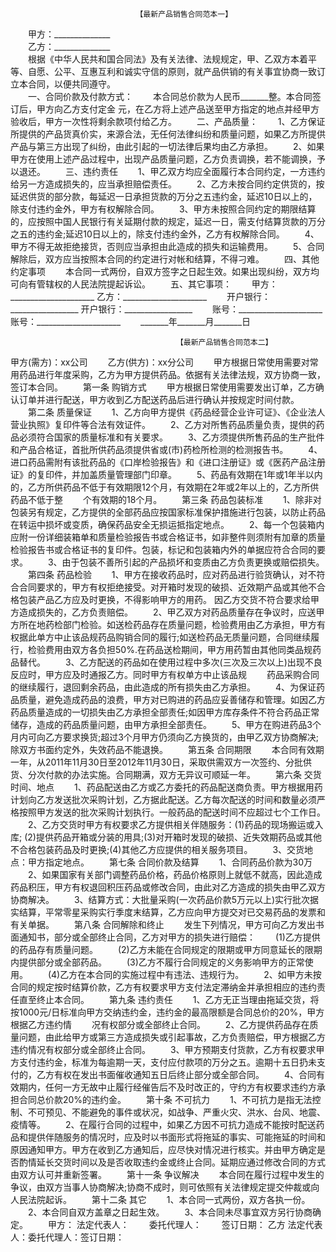                                 【最新产品销售合同范本一】  
                                
　　甲方：______________  
　　乙方：______________  
　　根据《中华人民共和国合同法》及有关法律、法规规定，甲、乙双方本着平等、自愿、公平、互惠互利和诚实守信的原则，就产品供销的有关事宜协商一致订立本合同，以便共同遵守。  
　　一、合同价款及付款方式：
　　本合同总价款为人民币_______整。本合同签订后，甲方向乙方支付定金 元，在乙方将上述产品送至甲方指定的地点并经甲方验收后，甲方一次性将剩余款项付给乙方。
　　二、产品质量：
　　1、乙方保证所提供的产品货真价实，来源合法，无任何法律纠纷和质量问题，如果乙方所提供产品与第三方出现了纠纷，由此引起的一切法律后果均由乙方承担。
　　2、如果甲方在使用上述产品过程中，出现产品质量问题，乙方负责调换，若不能调换，予以退还。
　　三、违约责任
　　1、甲乙双方均应全面履行本合同约定，一方违约给另一方造成损失的，应当承担赔偿责任。
　　2、乙方未按合同约定供货的，按延迟供货的部分款，每延迟一日承担货款的万分之五违约金，延迟10日以上的，除支付违约金外，甲方有权解除合同。
　　3、甲方未按照合同约定的期限结算的，应按照中国人民银行有关延期付款的规定，延迟一日，需支付结算货款的万分之五的违约金;延迟10日以上的，除支付违约金外，乙方有权解除合同。
　　4、甲方不得无故拒绝接货，否则应当承担由此造成的损失和运输费用。
　　5、合同解除后，双方应当按照本合同的约定进行对帐和结算，不得刁难。
　　四、其他约定事项
　　本合同一式两份，自双方签字之日起生效。如果出现纠纷，双方均可向有管辖权的人民法院提起诉讼。
　　五、其它事项：
　　甲方：_____________________ 乙方：_____________________
　　开户银行：_________________ 开户银行：_________________
　　账号：_____________________ 账号：_____________________
　　_______年_______月_______日

                                         【最新产品销售合同范本二】

甲方(需方)：xx公司
　　乙方(供方)：xx分公司
　　甲方根据日常使用需要对常用药品进行年度采购，乙方为甲方提供药品。依据有关法律法规，双方协商一致，签订本合同。
　　第一条 购销方式
　　甲方根据日常使用需要发出订单，乙方确认订单并进行配送，甲方收到乙方配送药品后进行确认并按规定时间付款。
　　第二条 质量保证
　　1、乙方向甲方提供《药品经营企业许可证》、《企业法人营业执照》复印件等合法有效证件。
　　2、乙方对所售药品质量负责，提供的药品必须符合国家的质量标准和有关要求。
　　3、乙方须提供所售药品的生产批件和产品合格证，首批所供药品须提供省或(市)药检所检测的检测报告书。
　　4、进口药品需附有该批药品的《口岸检验报告》和《进口注册证》或《医药产品注册证》的复印件，并加盖质量管理部门印章。
　　5、药品有效期在1年或1年半以内的，乙方所供药品不低于有效期限12个月，有效期在2年或2年以上的，乙方所供药品不低于整
　　个有效期的18个月。
　　第三条 药品包装标准
　　1、除非对包装另有规定，乙方提供的全部药品应按国家标准保护措施进行包装，以防止药品在转运中损坏或变质，确保药品安全无损运抵指定地点。
　　2、每一个包装箱内应附一份详细装箱单和质量检验报告书或合格证书，如非整件则须附有加章的质量检验报告书或合格证书的复印件。包装，标记和包装箱内外的单据应符合合同的要求。
　　3、由于包装不善所引起的产品损坏和变质由乙方负责更换或赔偿损失。
　　第四条 药品检验
　　1、甲方在接收药品时，应对药品进行验货确认，对不符合合同要求的，甲方有权拒绝接受。对开箱时发现的破损、近效期产品或其他不合格包装产品乙方应及时更换，不得影响甲方的用药。 因乙方交货不符合要求给甲方造成损失的，乙方负责赔偿。
　　2、甲乙双方对药品质量存在争议时，应送甲方所在地药检部门检验。如送检药品存在质量问题，检验费用由乙方承担，甲方有权据此单方中止该品规药品购销合同的履行;如送检药品无质量问题，合同继续履行，检验费用由双方各负担50%.在药品送检期间，甲方用药暂由其他同类品规药品替代。
　　3、乙方配送的药品如在使用过程中多次(三次及三次以上)出现不良反应时，甲方应及时通报乙方。同时甲方有权单方中止该品规
　　药品采购合同的继续履行，退回剩余药品，由此造成的所有损失由乙方承担。
　　4、为保证药品质量，避免造成药品的浪费，甲方对已购进的药品应妥善储存和管理。如因乙方药品质量造成的一切损失由乙方承担全部责任;如因甲方库存条件不符合药品正常储存，造成的药品质量问题，由甲方承担全部责任。
　　5、甲方在购进药品3个月内可向乙方要求换货;超过3个月甲方仍须向乙方换货的，由甲乙双方协商解决;除双方书面约定外，失效药品不能退换。
　　第五条 合同期限
　　本合同有效期一年，从2011年11月30日至2012年11月30日，采取供需双方一次签约、分批供货、分次付款的办法实施。合同期满，双方无异议可顺延一年。
　　第六条 交货时间、地点
　　1、药品配送由乙方或乙方委托的药品配送商负责。甲方根据用药计划向乙方发送批次采购计划，乙方据此配送。乙方每次配送的时间和数量必须严格按照甲方发送的批次采购计划执行。一般药品的配送时间不应超过七个工作日。
　　2、乙方交货时甲方有权要求乙方提供相关伴随服务：(1)药品的现场搬运或入库; (2)提供药品开箱或分装的用具;(3)对开箱时发现的破损、近失效期药品或其他不合格包装药品及时更换;(4)其他乙方应提供的相关服务项目。
　　3、交货地点：甲方指定地点。
　　第七条 合同价款及结算
　　1、合同药品价款为30万
　　2、如果国家有关部门调整药品价格，药品价格原则上就低不就高，因此造成药品积压，甲方有权退回积压药品或修改合同，由此对乙方造成的损失由甲乙双方协商解决。
　　3、结算方式：大批量采购(一次药品价款5万元以上)实行批次据实结算，平常零星采购实行季度末结算，乙方应向甲方提交对已交易药品的发票和有关单据。
　　第八条 合同解除和终止
　　发生下列情况，甲方可向乙方发出书面通知书，部分或全部终止合同，乙方对甲方的损失进行赔偿：
　　(1)乙方提供的药品存有质量问题。
　　(2)乙方未能在合同规定的限期或甲方同意延长的限期内提供部分或全部药品。
　　(3)乙方不履行合同规定的义务影响甲方的正常使用。
　　(4)乙方在本合同的实施过程中有违法、违规行为。
　　2、如甲方未按合同的规定按时结算价款，乙方有权要求甲方支付法定滞纳金并承担相应的违约责任直至终止本合同。
　　第九条 违约责任
　　1、乙方无正当理由拖延交货，将按1000元/日标准向甲方交纳违约金，违约金的最高限额是合同总价的20%，甲方根据乙方违约情
　　况有权部分或全部终止合同。
　　2、乙方提供药品存在质量问题，由此给甲方或第三方造成损失或引起事故，乙方负责赔偿，甲方根据乙方违约情况有权部分或全部终止合同。
　　3、甲方预期支付货款，乙方有权要求甲方支付违约金，标准为每逾期一天，支付应付款项的万分之五。逾期十五日扔未支付的，乙方有权在发出书面催收通知五日后终止部分或全部合同。
　　4、合同有效期内，任何一方无故中止履行经催告后不及时改正的，守约方有权要求违约方承担合同总价款20%的违约金。
　　第十条 不可抗力
　　1、不可抗力是指无法控制、不可预见、不能避免的事件或状况，如战争、严重火灾、洪水、台风、地震、疫情等。
　　2、在履行合同的过程中，如果乙方因不可抗力造成不能按时配送药品和提供伴随服务的情况时，应及时以书面形式将拖延的事实、可能拖延的时间和原因通知甲方。甲方在收到乙方通知后，应尽快对情况进行核实。并由甲方确定是否酌情延长交货时间以及是否收取违约金或终止合同。延期应通过修改合同的方式由双方认可并重新签署。
　　第十一条 争议解决
　　本合同在履行过程中发生的争议，由双方当事人协商解决;协商不成时，则可依照有关法律规定提交仲裁或向人民法院起诉。
　　第十二条 其它
　　1、本合同一式两份，双方各执一份。
　　2、本合同自双方盖章之日起生效。
　　3、本合同未尽事宜双方另行协商确定。
　　甲方： 法定代表人：
　　委托代理人：
　　签订日期： 乙方 法定代表人：委托代理人：签订日期：
